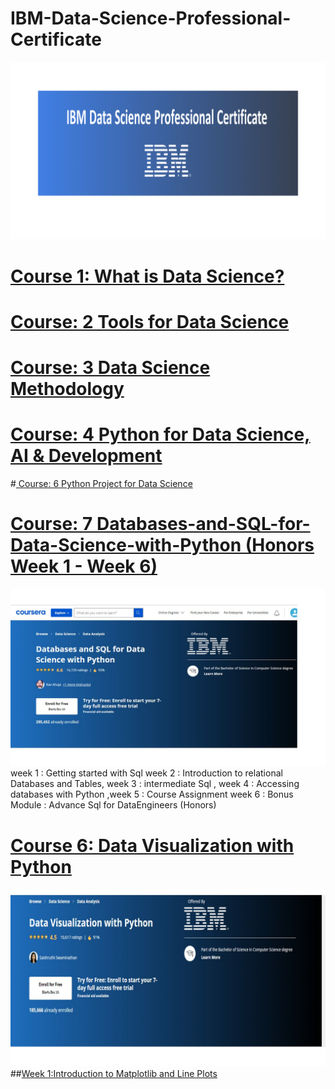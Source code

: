 # IBM-Data-Science-Professional-Certificate
![](https://github.com/DerartuDagne/IBM-Data-Science-Professional-Certificate/blob/main/Images/Ibmimage.png)
# [Course 1: What is Data Science?](https://github.com/DerartuDagne/IBM-Data-Science-Professional-Certificate/tree/main/01:%20What%20is%20Data%20Science)
# [Course: 2 Tools for Data Science](https://github.com/DerartuDagne/IBM-Data-Science-Professional-Certificate/tree/main/02:Tools%20for%20Data%20Science)
# [Course: 3 Data Science Methodology](https://github.com/DerartuDagne/IBM-Data-Science-Professional-Certificate/tree/main/03:Data%20Science%20Methodology)
# [Course: 4 Python for Data Science, AI & Development](https://github.com/DerartuDagne/IBM-Data-Science-Professional-Certificate/tree/main/04:%20Python%20for%20Data%20Science%2C%20AI%20%26%20Development)
#[ Course: 6 Python Project for Data Science](https://github.com/DerartuDagne/IBM-Data-Science-Professional-Certificate/tree/main/05:%20Python%20Project%20for%20DataSciencee)
# [Course: 7 Databases-and-SQL-for-Data-Science-with-Python (Honors Week 1 - Week 6)](https://www.coursera.org/learn/sql-data-science/home/week/6)
![](https://github.com/DerartuDagne/IBM-Data-Science-Professional-Certificate/blob/main/Images/IBMDB.jpg) week 1 : Getting started with Sql
week 2 : Introduction to relational Databases and Tables, week 3 : intermediate Sql , week 4 : Accessing databases with Python ,week 5 : Course Assignment 
week 6 : Bonus Module : Advance Sql for DataEngineers (Honors)
# [Course 6: Data Visualization with Python](https://www.coursera.org/learn/python-for-data-visualization)
![](https://github.com/DerartuDagne/IBM-Data-Science-Professional-Certificate/blob/main/Images/Datavizpyt.jpg)
##[Week 1:Introduction to Matplotlib and Line Plots]()
